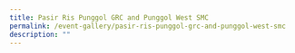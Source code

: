 ```yaml
---
title: Pasir Ris Punggol GRC and Punggol West SMC
permalink: /event-gallery/pasir-ris-punggol-grc-and-punggol-west-smc
description: ""
---
```

